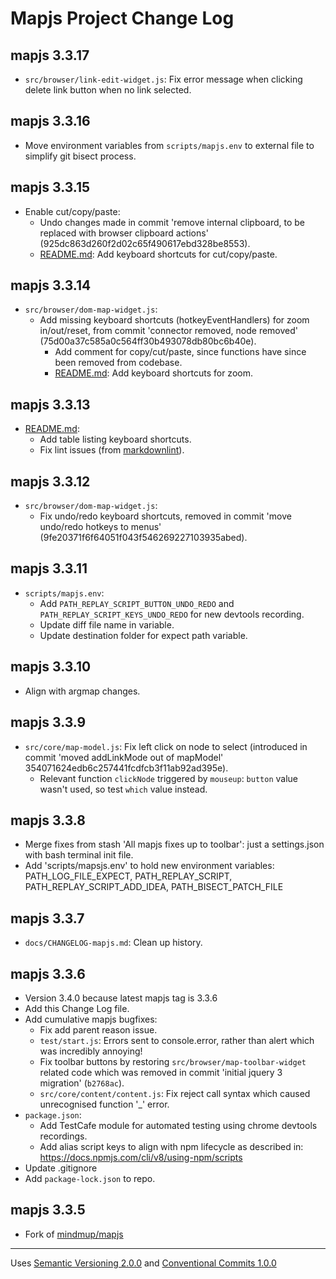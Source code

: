 # Mapjs Project Change Log

## mapjs 3.3.17

- `src/browser/link-edit-widget.js`: Fix error message when clicking delete link button when no link selected.

## mapjs 3.3.16

- Move environment variables from `scripts/mapjs.env` to external file to simplify git bisect process.

## mapjs 3.3.15

- Enable cut/copy/paste:
  - Undo changes made in commit 'remove internal clipboard, to be replaced with browser clipboard actions' (925dc863d260f2d02c65f490617ebd328be8553).
  - [README.md](README.md): Add keyboard shortcuts for cut/copy/paste.

## mapjs 3.3.14

- `src/browser/dom-map-widget.js`:
  - Add missing keyboard shortcuts (hotkeyEventHandlers) for zoom in/out/reset, from commit 'connector removed, node removed' (75d00a37c585a0c564ff30b493078db80bc6b40e).
    - Add comment for copy/cut/paste, since functions have since been removed from codebase.
    - [README.md](README.md): Add keyboard shortcuts for zoom.

## mapjs 3.3.13

- [README.md](README.md):
  - Add table listing keyboard shortcuts.
  - Fix lint issues (from [markdownlint](https://marketplace.visualstudio.com/items?itemName=DavidAnson.vscode-markdownlint)).

## mapjs 3.3.12

- `src/browser/dom-map-widget.js`:
  - Fix undo/redo keyboard shortcuts, removed in commit 'move undo/redo hotkeys to menus' (9fe20371f6f64051f043f546269227103935abed).

## mapjs 3.3.11

- `scripts/mapjs.env`:
  - Add `PATH_REPLAY_SCRIPT_BUTTON_UNDO_REDO` and `PATH_REPLAY_SCRIPT_KEYS_UNDO_REDO` for new devtools recording.
  - Update diff file name in variable.
  - Update destination folder for expect path variable.

## mapjs 3.3.10

- Align with argmap changes.

## mapjs 3.3.9

- `src/core/map-model.js`: Fix left click on node to select (introduced in commit 'moved addLinkMode out of mapModel' 354071624edb6c257441fcdfcb3f11ab92ad395e).
  - Relevant function `clickNode` triggered by `mouseup`: `button` value wasn't used, so test `which` value instead.

## mapjs 3.3.8

- Merge fixes from stash 'All mapjs fixes up to toolbar': just a settings.json with bash terminal init file.
- Add 'scripts/mapsjs.env' to hold new environment variables: PATH_LOG_FILE_EXPECT, PATH_REPLAY_SCRIPT, PATH_REPLAY_SCRIPT_ADD_IDEA, PATH_BISECT_PATCH_FILE

## mapjs 3.3.7

- `docs/CHANGELOG-mapjs.md`: Clean up history.

## mapjs 3.3.6

- Version 3.4.0 because latest mapjs tag is 3.3.6
- Add this Change Log file.
- Add cumulative mapjs bugfixes:
  - Fix add parent reason issue.
  - `test/start.js`: Errors sent to console.error, rather than alert which was incredibly annoying!
  - Fix toolbar buttons by restoring `src/browser/map-toolbar-widget` related code which was removed in commit 'initial jquery 3 migration' (`b2768ac`).
  - `src/core/content/content.js`: Fix reject call syntax which caused unrecognised function '_' error.
- `package.json`:
  - Add TestCafe module for automated testing using chrome devtools recordings.
  - Add alias script keys to align with npm lifecycle as described in: <https://docs.npmjs.com/cli/v8/using-npm/scripts>
- Update .gitignore
- Add `package-lock.json` to repo.

## mapjs 3.3.5

- Fork of [mindmup/mapjs](https://github.com/mindmup/mapjs)

----------------

Uses [Semantic Versioning 2.0.0](https://semver.org/) and [Conventional Commits 1.0.0](https://www.conventionalcommits.org/en/v1.0.0/)
